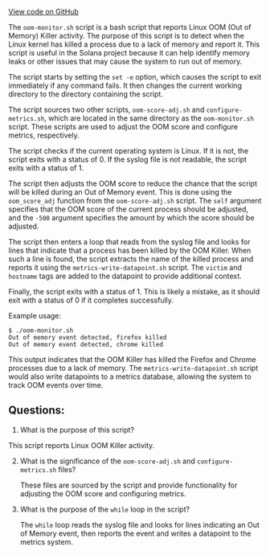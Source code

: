 [View code on GitHub](https://github.com/solana-labs/solana/blob/master/scripts/oom-monitor.sh)

The `oom-monitor.sh` script is a bash script that reports Linux OOM (Out of Memory) Killer activity. The purpose of this script is to detect when the Linux kernel has killed a process due to a lack of memory and report it. This script is useful in the Solana project because it can help identify memory leaks or other issues that may cause the system to run out of memory.

The script starts by setting the `set -e` option, which causes the script to exit immediately if any command fails. It then changes the current working directory to the directory containing the script.

The script sources two other scripts, `oom-score-adj.sh` and `configure-metrics.sh`, which are located in the same directory as the `oom-monitor.sh` script. These scripts are used to adjust the OOM score and configure metrics, respectively.

The script checks if the current operating system is Linux. If it is not, the script exits with a status of 0. If the syslog file is not readable, the script exits with a status of 1.

The script then adjusts the OOM score to reduce the chance that the script will be killed during an Out of Memory event. This is done using the `oom_score_adj` function from the `oom-score-adj.sh` script. The `self` argument specifies that the OOM score of the current process should be adjusted, and the `-500` argument specifies the amount by which the score should be adjusted.

The script then enters a loop that reads from the syslog file and looks for lines that indicate that a process has been killed by the OOM Killer. When such a line is found, the script extracts the name of the killed process and reports it using the `metrics-write-datapoint.sh` script. The `victim` and `hostname` tags are added to the datapoint to provide additional context.

Finally, the script exits with a status of 1. This is likely a mistake, as it should exit with a status of 0 if it completes successfully.

Example usage:

```
$ ./oom-monitor.sh
Out of memory event detected, firefox killed
Out of memory event detected, chrome killed
```

This output indicates that the OOM Killer has killed the Firefox and Chrome processes due to a lack of memory. The `metrics-write-datapoint.sh` script would also write datapoints to a metrics database, allowing the system to track OOM events over time.
## Questions: 
 1. What is the purpose of this script?
   
   This script reports Linux OOM Killer activity.

2. What is the significance of the `oom-score-adj.sh` and `configure-metrics.sh` files?

   These files are sourced by the script and provide functionality for adjusting the OOM score and configuring metrics.

3. What is the purpose of the `while` loop in the script?

   The `while` loop reads the syslog file and looks for lines indicating an Out of Memory event, then reports the event and writes a datapoint to the metrics system.